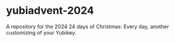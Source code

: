# yubiadvent-2024
A repository for the 2024 24 days of Christmas: Every day, another customizing of your Yubikey.
